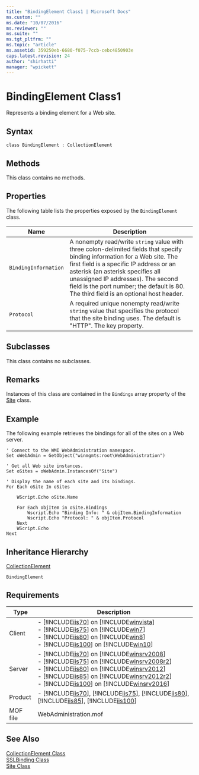 ```yaml
---
title: "BindingElement Class1 | Microsoft Docs"
ms.custom: ""
ms.date: "10/07/2016"
ms.reviewer: ""
ms.suite: ""
ms.tgt_pltfrm: ""
ms.topic: "article"
ms.assetid: 359250eb-6680-f075-7ccb-cebc4850903e
caps.latest.revision: 24
author: "shirhatti"
manager: "wpickett"
---
```

# BindingElement Class1
Represents a binding element for a Web site.  
  
## Syntax  
  
```vbs  
class BindingElement : CollectionElement  
```  
  
## Methods  
 This class contains no methods.  
  
## Properties  
 The following table lists the properties exposed by the `BindingElement` class.  
  
|Name|Description|  
|----------|-----------------|  
|`BindingInformation`|A nonempty read/write `string` value with three colon-delimited fields that specify binding information for a Web site. The first field is a specific IP address or an asterisk (an asterisk specifies all unassigned IP addresses). The second field is the port number; the default is 80. The third field is an optional host header.|  
|`Protocol`|A required unique nonempty read/write `string` value that specifies the protocol that the site binding uses. The default is "HTTP". The key property.|  
  
## Subclasses  
 This class contains no subclasses.  
  
## Remarks  
 Instances of this class are contained in the `Bindings` array property of the [Site](../../reference/admin/site-class1.md) class.  
  
## Example  
 The following example retrieves the bindings for all of the sites on a Web server.  
  
```  
' Connect to the WMI WebAdministration namespace.  
Set oWebAdmin = GetObject("winmgmts:root\WebAdministration")  
  
' Get all Web site instances.  
Set oSites = oWebAdmin.InstancesOf("Site")  
  
' Display the name of each site and its bindings.  
For Each oSite In oSites  
  
    WScript.Echo oSite.Name  
  
    For Each objItem in oSite.Bindings  
        Wscript.Echo "Binding Info: " & objItem.BindingInformation  
        Wscript.Echo "Protocol: " & objItem.Protocol  
    Next  
    WScript.Echo  
Next  
```  
  
## Inheritance Hierarchy  
 [CollectionElement](../../reference/admin/collectionelement-class.md)  
  
 `BindingElement`  
  
## Requirements  
  
|Type|Description|  
|----------|-----------------|  
|Client|-   [!INCLUDE[iis70](../../reference/admin/includes/iis70-md.md)] on [!INCLUDE[winvista](../../reference/admin/includes/winvista-md.md)]<br />-   [!INCLUDE[iis75](../../reference/admin/includes/iis75-md.md)] on [!INCLUDE[win7](../../reference/admin/includes/win7-md.md)]<br />-   [!INCLUDE[iis80](../../reference/admin/includes/iis80-md.md)] on [!INCLUDE[win8](../../reference/admin/includes/win8-md.md)]<br />-   [!INCLUDE[iis100](../../reference/admin/includes/iis100-md.md)] on [!INCLUDE[win10](../../reference/admin/includes/win10-md.md)]|  
|Server|-   [!INCLUDE[iis70](../../reference/admin/includes/iis70-md.md)] on [!INCLUDE[winsrv2008](../../reference/admin/includes/winsrv2008-md.md)]<br />-   [!INCLUDE[iis75](../../reference/admin/includes/iis75-md.md)] on [!INCLUDE[winsrv2008r2](../../reference/admin/includes/winsrv2008r2-md.md)]<br />-   [!INCLUDE[iis80](../../reference/admin/includes/iis80-md.md)] on [!INCLUDE[winsrv2012](../../reference/admin/includes/winsrv2012-md.md)]<br />-   [!INCLUDE[iis85](../../reference/admin/includes/iis85-md.md)] on [!INCLUDE[winsrv2012r2](../../reference/admin/includes/winsrv2012r2-md.md)]<br />-   [!INCLUDE[iis100](../../reference/admin/includes/iis100-md.md)] on [!INCLUDE[winsrv2016](../../reference/admin/includes/winsrv2016-md.md)]|  
|Product|-   [!INCLUDE[iis70](../../reference/admin/includes/iis70-md.md)], [!INCLUDE[iis75](../../reference/admin/includes/iis75-md.md)], [!INCLUDE[iis80](../../reference/admin/includes/iis80-md.md)], [!INCLUDE[iis85](../../reference/admin/includes/iis85-md.md)], [!INCLUDE[iis100](../../reference/admin/includes/iis100-md.md)]|  
|MOF file|WebAdministration.mof|  
  
## See Also  
 [CollectionElement Class](../../reference/admin/collectionelement-class.md)   
 [SSLBinding Class](../../reference/admin/sslbinding-class.md)   
 [Site Class](../../reference/admin/site-class1.md)